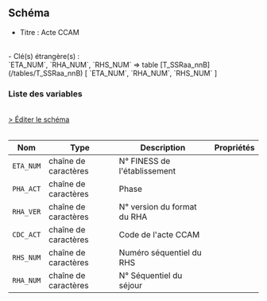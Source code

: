 ## Schéma

- Titre : Acte CCAM
<br />
- Clé(s) étrangère(s) : <br />
`ETA_NUM`, `RHA_NUM`, `RHS_NUM` => table [T_SSRaa_nnB](/tables/T_SSRaa_nnB) [ `ETA_NUM`, `RHA_NUM`, `RHS_NUM` ]<br />

### Liste des variables
<br />
<div>
    <a href="https://gitlab.com/healthdatahub/schema-snds/edit/master/schemas/PMSI/PMSI%20SSR/T_SSRaa_nnA.json"  
    arget="_blank" rel="noopener noreferrer">> Éditer le schéma</a>
    <OutboundLink />
</div>
<br />

Nom|Type|Description|Propriétés
-|-|-|-
`ETA_NUM`|chaîne de caractères|N° FINESS de l&#x27;établissement||
`PHA_ACT`|chaîne de caractères|Phase||
`RHA_VER`|chaîne de caractères|N° version du format du RHA||
`CDC_ACT`|chaîne de caractères|Code de l&#x27;acte CCAM||
`RHS_NUM`|chaîne de caractères|Numéro séquentiel du RHS||
`RHA_NUM`|chaîne de caractères|N° Séquentiel du séjour||

